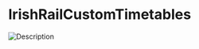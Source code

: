 # IrishRailCustomTimetables

![Description](https://github.com/ViktorVarsano/IrishRailCustomTimetables/blob/main/CustomScreenshot.png?raw=true "Screenshot")
